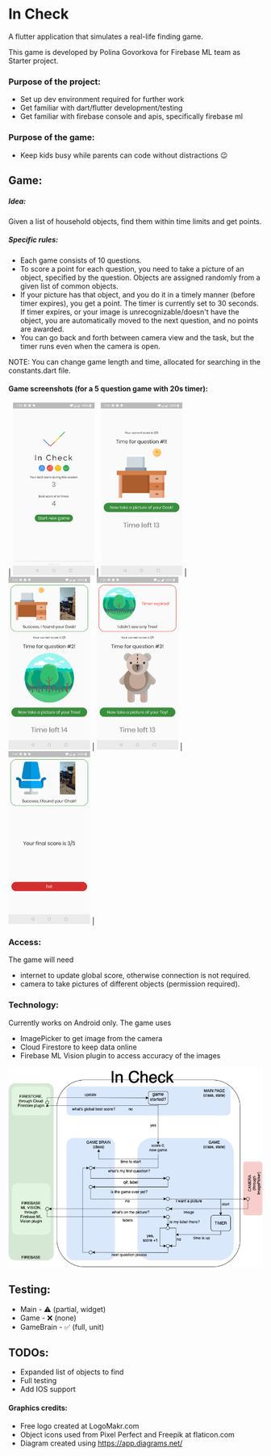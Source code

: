 # In Check

A flutter application that simulates a real-life finding game.

This game is developed by Polina Govorkova for Firebase ML team as Starter project.

### Purpose of the project:
- Set up dev environment required for further work
- Get familiar with dart/flutter development/testing
- Get familiar with firebase console and apis, specifically firebase ml

### Purpose of the game:
- Keep kids busy while parents can code without distractions :wink:

## Game:
##### Idea:
Given a list of household objects, find them within time limits and get points.

##### Specific rules:
- Each game consists of 10 questions.
- To score a point for each question, you need to take a picture of an object, specified by the question. Objects are assigned randomly from a given list of common objects.
- If your picture has that object, and you do it in a timely manner (before timer expires), you get a point.
The timer is currently set to 30 seconds. If timer expires, or your image is unrecognizable/doesn't have the object, you are automatically moved to the next question, and no points are awarded.
- You can go back and forth between camera view and the task, but the timer runs even when the camera is open.

NOTE: You can change game length and time, allocated for searching in the constants.dart file.

#### Game screenshots (for a 5 question game with 20s timer):
| <img src="https://github.com/PolinaGo/in-check/blob/master/images/files_for_readme/main_page.jpg" width="162" height="342" />
| <img src="https://github.com/PolinaGo/in-check/blob/master/images/files_for_readme/q1.jpg" width="162" height="342" />
| <img src="https://github.com/PolinaGo/in-check/blob/master/images/files_for_readme/q2.jpg" width="162" height="342" />
| <img src="https://github.com/PolinaGo/in-check/blob/master/images/files_for_readme/q3.jpg" width="162" height="342" />
| <img src="https://github.com/PolinaGo/in-check/blob/master/images/files_for_readme/final_score.jpg" width="162" height="342" /> |

### Access:
The game will need
- internet to update global score, otherwise connection is not required.
- camera to take pictures of different objects (permission required).

### Technology:
Currently works on Android only.
The game uses
- ImagePicker to get image from the camera
- Cloud Firestore to keep data online
- Firebase ML Vision plugin to access accuracy of the images

<img src="https://github.com/PolinaGo/in-check/blob/master/images/files_for_readme/game_flow.png"/>

## Testing:
- Main      - :warning: (partial, widget)
- Game      - :x: (none)
- GameBrain - :white_check_mark: (full, unit)

## TODOs:
- Expanded list of objects to find
- Full testing
- Add IOS support


#### Graphics credits:
- Free logo created at LogoMakr.com
- Object icons used from Pixel Perfect and Freepik at flaticon.com
- Diagram created using https://app.diagrams.net/
